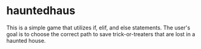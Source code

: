 # hauntedhaus

This is a simple game that utilizes if, elif, and else statements.
The user's goal is to choose the correct path to save trick-or-treaters that are lost in a haunted house.
